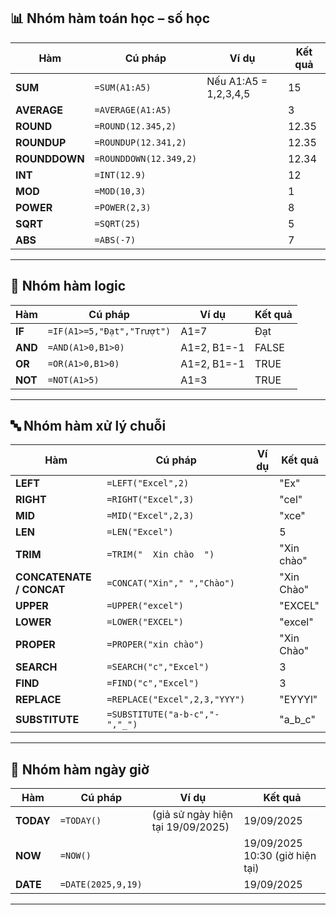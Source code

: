 
## 📊 Nhóm hàm toán học – số học

| Hàm           | Cú pháp                | Ví dụ                  | Kết quả |
| ------------- | ---------------------- | ---------------------- | ------- |
| **SUM**       | `=SUM(A1:A5)`          | Nếu A1\:A5 = 1,2,3,4,5 | 15      |
| **AVERAGE**   | `=AVERAGE(A1:A5)`      |                        | 3       |
| **ROUND**     | `=ROUND(12.345,2)`     |                        | 12.35   |
| **ROUNDUP**   | `=ROUNDUP(12.341,2)`   |                        | 12.35   |
| **ROUNDDOWN** | `=ROUNDDOWN(12.349,2)` |                        | 12.34   |
| **INT**       | `=INT(12.9)`           |                        | 12      |
| **MOD**       | `=MOD(10,3)`           |                        | 1       |
| **POWER**     | `=POWER(2,3)`          |                        | 8       |
| **SQRT**      | `=SQRT(25)`            |                        | 5       |
| **ABS**       | `=ABS(-7)`             |                        | 7       |

---

## 🔎 Nhóm hàm logic

| Hàm     | Cú pháp                    | Ví dụ       | Kết quả |
| ------- | -------------------------- | ----------- | ------- |
| **IF**  | `=IF(A1>=5,"Đạt","Trượt")` | A1=7        | Đạt     |
| **AND** | `=AND(A1>0,B1>0)`          | A1=2, B1=-1 | FALSE   |
| **OR**  | `=OR(A1>0,B1>0)`           | A1=2, B1=-1 | TRUE    |
| **NOT** | `=NOT(A1>5)`               | A1=3        | TRUE    |

---

## 🔤 Nhóm hàm xử lý chuỗi

| Hàm                      | Cú pháp                        | Ví dụ | Kết quả    |
| ------------------------ | ------------------------------ | ----- | ---------- |
| **LEFT**                 | `=LEFT("Excel",2)`             |       | "Ex"       |
| **RIGHT**                | `=RIGHT("Excel",3)`            |       | "cel"      |
| **MID**                  | `=MID("Excel",2,3)`            |       | "xce"      |
| **LEN**                  | `=LEN("Excel")`                |       | 5          |
| **TRIM**                 | `=TRIM("  Xin chào  ")`        |       | "Xin chào" |
| **CONCATENATE / CONCAT** | `=CONCAT("Xin"," ","Chào")`    |       | "Xin Chào" |
| **UPPER**                | `=UPPER("excel")`              |       | "EXCEL"    |
| **LOWER**                | `=LOWER("EXCEL")`              |       | "excel"    |
| **PROPER**               | `=PROPER("xin chào")`          |       | "Xin Chào" |
| **SEARCH**               | `=SEARCH("c","Excel")`         |       | 3          |
| **FIND**                 | `=FIND("c","Excel")`           |       | 3          |
| **REPLACE**              | `=REPLACE("Excel",2,3,"YYY")`  |       | "EYYYl"    |
| **SUBSTITUTE**           | `=SUBSTITUTE("a-b-c","-","_")` |       | "a\_b\_c"  |

---

## 📅 Nhóm hàm ngày giờ

| Hàm       | Cú pháp            | Ví dụ                             | Kết quả                         |
| --------- | ------------------ | --------------------------------- | ------------------------------- |
| **TODAY** | `=TODAY()`         | (giả sử ngày hiện tại 19/09/2025) | 19/09/2025                      |
| **NOW**   | `=NOW()`           |                                   | 19/09/2025 10:30 (giờ hiện tại) |
| **DATE**  | `=DATE(2025,9,19)` |                                   | 19/09/2025                      |

---

